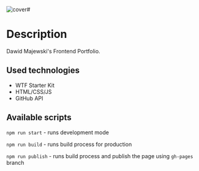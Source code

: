 ![cover#](https://dawidmajewski1991.github.io/img/og.png)

# Description

Dawid Majewski's Frontend Portfolio.

## Used technologies

- WTF Starter Kit
- HTML/CSS/JS
- GitHub API

## Available scripts

`npm run start` - runs development mode

`npm run build` - runs build process for production

`npm run publish` - runs build process and publish the page using `gh-pages` branch

